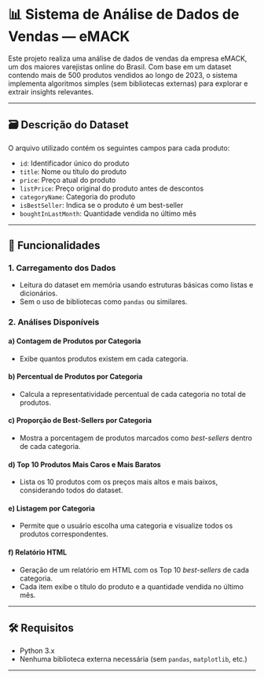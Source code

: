 # 📊 Sistema de Análise de Dados de Vendas — eMACK

Este projeto realiza uma análise de dados de vendas da empresa eMACK, um dos maiores varejistas online do Brasil. Com base em um dataset contendo mais de 500 produtos vendidos ao longo de 2023, o sistema implementa algoritmos simples (sem bibliotecas externas) para explorar e extrair insights relevantes.

---

## 🗃️ Descrição do Dataset

O arquivo utilizado contém os seguintes campos para cada produto:

- `id`: Identificador único do produto
- `title`: Nome ou título do produto
- `price`: Preço atual do produto
- `listPrice`: Preço original do produto antes de descontos
- `categoryName`: Categoria do produto
- `isBestSeller`: Indica se o produto é um best-seller
- `boughtInLastMonth`: Quantidade vendida no último mês

---

## 🧠 Funcionalidades

### 1. Carregamento dos Dados
- Leitura do dataset em memória usando estruturas básicas como listas e dicionários.
- Sem o uso de bibliotecas como `pandas` ou similares.

### 2. Análises Disponíveis

#### a) Contagem de Produtos por Categoria
- Exibe quantos produtos existem em cada categoria.

#### b) Percentual de Produtos por Categoria
- Calcula a representatividade percentual de cada categoria no total de produtos.

#### c) Proporção de Best-Sellers por Categoria
- Mostra a porcentagem de produtos marcados como *best-sellers* dentro de cada categoria.

#### d) Top 10 Produtos Mais Caros e Mais Baratos
- Lista os 10 produtos com os preços mais altos e mais baixos, considerando todos do dataset.

#### e) Listagem por Categoria
- Permite que o usuário escolha uma categoria e visualize todos os produtos correspondentes.

#### f) Relatório HTML
- Geração de um relatório em HTML com os Top 10 *best-sellers* de cada categoria.
- Cada item exibe o título do produto e a quantidade vendida no último mês.

---

## 🛠 Requisitos

- Python 3.x
- Nenhuma biblioteca externa necessária (sem `pandas`, `matplotlib`, etc.)

---
